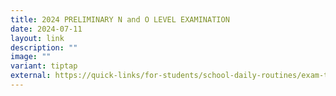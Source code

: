 ```yaml
---
title: 2024 PRELIMINARY N and O LEVEL EXAMINATION
date: 2024-07-11
layout: link
description: ""
image: ""
variant: tiptap
external: https://quick-links/for-students/school-daily-routines/exam-timetable-school-national/
---
```

